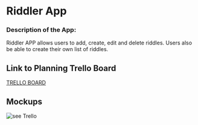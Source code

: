 # Riddler App

### Description of the App:
Riddler APP allows users to add, create, edit and delete riddles. Users also be able to create their own list of riddles.


## Link to Planning Trello Board
[TRELLO BOARD](https://trello.com/invite/b/ZvEe9TYv/ATTIa5de995bbcc485b8849503738d9a69f9EC0D67CC/project-2)

## Mockups

![see Trello]()
